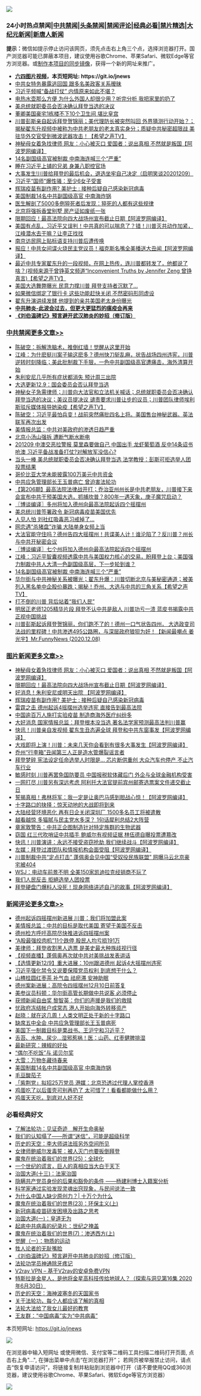 ![](https://raw.githubusercontent.com/fqnews/bnews/master/64photo/fqnews-qr.jpg)

<div id="tt">
<h3>24小时热点禁闻|<a href="#%E4%B8%AD%E5%85%B1%E7%A6%81%E9%97%BB%E6%9B%B4%E5%A4%9A%E6%96%87%E7%AB%A0">中共禁闻</a>|<a href="#%E5%9B%BE%E7%89%87%E6%96%B0%E9%97%BB%E6%9B%B4%E5%A4%9A%E6%96%87%E7%AB%A0">头条禁闻</a>|<a href="#%E6%96%B0%E9%97%BB%E8%AF%84%E8%AE%BA%E6%9B%B4%E5%A4%9A%E6%96%87%E7%AB%A0">禁闻评论|<a href="#%E5%BF%85%E7%9C%8B%E7%BB%8F%E5%85%B8%E5%A5%BD%E6%96%87">经典必看|<a href="/video.md#%E7%A6%81%E7%89%87%E7%B2%BE%E9%80%89">禁片精选</a>|<a href="https://github.com/fqnews/djy/blob/master/gb/nf1351518.md#1">大纪元新闻</a>|<a href="https://github.com/fqnews/ntdtv/blob/master/gb/prog204.md#1">新唐人新闻</a></h3>
<div><b>提示：</b>微信如提示停止访问该网页，须先点击右上角三个点，选择浏览器打开。国产浏览器可能已屏蔽本项目，建议使用谷歌Chrome、苹果Safari、微软Edge等官方浏览器。或<a href="https://github.com/fqnews/bnews/blob/master/%E5%88%B6%E4%BD%9Cgit%E7%A6%81%E9%97%BB%E9%95%9C%E5%83%8F.md">制作本项目的同步镜像</a>，获得一个新的网址来推广。</div>
<ul>
<li><b><a href="http://d1.bdrive.tk/64.mp4" target="_blank">六四图片视频</a>，本页短网址: https://git.io/jnews</b></li>
<li><a href="/cbnews/20201209/1444405.md">中共女特务暴露逃回国 跟多名美政客关系暧昧</a></li>
<li><a href="/comments/20201209/1444555.md">习近平频喊“备战打仗” 内情原来如此不堪？</a></li>
<li><a href="/health/20201209/1444493.md">电热水壶那么方便 为什么外国人却很少用？听完分析 我把家里的扔了</a></li>
<li><a href="/cnnews/20201209/1444412.md">美总统就职委员会否决确认拜登当选的决议</a></li>
<li><a href="/cbnews/20201209/1444417.md">董卿美国豪宅1栋楼不下10个卫生间 堪比皇宫</a></li>
<li><a href="/cbnews/20201209/1444461.md">川普彭斯亲自起诉拜登贺锦丽；美代理防长被突然叫回 外界猜测行动开始？；揭秘翟东升视频中被称为中共老朋友的老太真实身分；质疑中共秘密超限战 美驻华外交官受到微波武器攻击！【希望之声TV】</a></li>
<li><a href="/topimagenews/20201209/1444602.md">神秘母女着急找律师 网友：小心被灭口 爱国者：说出真相 不然就是叛国【阿波罗网编译】</a></li>
<li><a href="/cbnews/20201209/1444603.md">14名副国级高官被制裁 中南海连喊三个“严重”</a></li>
<li><a href="/cnnews/20201209/1444769.md">睡在习近平上铺的兄弟 身兼八职控官场</a></li>
<li><a href="/bannedvideo/20201209/1444701.md">大事发生!川普给拜登的最后机会，退选坐牢自己决定（启明笑谈20201209）</a></li>
<li><a href="/cnnews/20201209/1444770.md">习近平“国师”爆性骚：至少6女子受害</a></li>
<li><a href="/topimagenews/20201209/1444375.md">辉瑞疫苗有副作用? 美护士 : 接种后疑自己感染新冠病毒</a></li>
<li><a href="/comments/20201209/1444711.md">美国制裁14名中共副国级高官 中南海炸锅</a></li>
<li><a href="/health/20201209/1444691.md">医生解剖了5000多例猝死者后发现：猝死的人都有这些规律</a></li>
<li><a href="/baitai/20201209/1444695.md">北京将强拆香堂别墅 房产证如废纸一张</a></li>
<li><a href="/topimagenews/20201209/1444582.md">限期回应！最高法院向四大战场州宣布截止日期【阿波罗网编译】</a></li>
<li><a href="/bannedvideo/20201209/1444578.md">美国有点乱，习近平又误判！中共真的可以喘息了？错！川普灭共动作加紧，江峰潜水去干嘛？让李正找找</a></li>
<li><a href="/cbnews/20201209/1444431.md">南京访民网上贴标语支持川普后遭传唤</a></li>
<li><a href="/cnnews/20201209/1444693.md">报应！中共女间谍火烧民主党议员！福克斯名嘴全美播送大丑闻【阿波罗网编译】</a></li>
<li><a href="/cbnews/20201209/1444407.md">最近中共专家翟东升的一段视频，在网上热传，连川普都转发了，他都说了啥？(视频来源于曾铮英文频道“Inconvenient Truths by Jennifer Zeng 曾铮真言)【希望之声TV】</a></li>
<li><a href="/cnnews/20201209/1444646.md">美国大选舞弊曝光 民意力撑川普 拜登支持者沉默了…</a></li>
<li><a href="/lifebaike/20201209/1444609.md">如果微信绑定了银行卡 这些功能赶快关闭 不然密码形同虚设</a></li>
<li><a href="/comments/20201209/1444465.md">翟东升演讲续发酵 他提到的亲共美国老太身份曝光</a></li>
<li><b><a href="/comments/20200211/1275071.md" target="_blank">中共肺炎-此波会过去，但更大更猛烈的瘟疫会再来</a></b></li>
<li><b><a href="/comments/20200207/1272816.md" target="_blank">《刘伯温碑记》预言避开武汉肺炎的妙招（修订版）</a></b></li>
</ul>
</div>

<div class="catlist">
<h3><a href="/cbnews/" target="_blank">中共禁闻</a><span><a href="/cbnews/" target="_blank" rel="nofollow">更多文章>></a></span></h3>
<ul>
<li><a href="/cbnews/20201210/1444951.md" target="_blank">陈破空：拆解洗脑术，推倒红墙！觉醒从这里开始</a></li>
<li><a href="/cbnews/20201210/1444903.md" target="_blank">江峰：为什麽挺川案子输这麽多？德州快刀斩乱麻，状告战场四州违宪，川普逆转时刻降临；美此批制裁下手狠，一色中共副国级高官遭痛击，海外清算开始</a></li>
<li><a href="/cbnews/20201209/1444820.md" target="_blank">朱利安尼几乎所有症状都消失 预计周三出院</a></li>
<li><a href="/cbnews/20201209/1444819.md" target="_blank">大选更新12.9：国会委员会否认拜登当选</a></li>
<li><a href="/cbnews/20201209/1444802.md" target="_blank">神秘女子急需律师；川普向大法官和立法机关喊话；总统就职委员会否决确认拜登当选的决议；美议员提决议 谴责要求川普让步的议员；川普团队律师埃利斯驳斥媒体报导她染疫【希望之声TV】</a></li>
<li><a href="/cbnews/20201209/1444796.md" target="_blank">陈破空：习近平最怕兵变！战前突然痛批四名上将。美国售台神秘武器。英法联军再次出发</a></li>
<li><a href="/cbnews/20201209/1444781.md" target="_blank">美情报总监：中共对美政府的渗透日趋严重</a></li>
<li><a href="/cbnews/20201209/1444765.md" target="_blank">北京小汤山强拆 遭断气断水断电</a></li>
<li><a href="/cbnews/20201209/1444762.md" target="_blank">201209 中澳交恶拉警报 莫里森要做自己 中国出手 龙虾葡萄酒 反中14条诏书呛澳 习近平备战准备打仗?对解放军没信心?</a></li>
<li><a href="/cbnews/20201209/1444739.md" target="_blank">当头一棒 美总统就职委员会否决确认拜登当选 法学教授：彭斯可拒选举人团投票结果</a></li>
<li><a href="/cbnews/20201209/1444738.md" target="_blank">哥伦比亚大学未能披露100万美元中共资金</a></li>
<li><a href="/cbnews/20201209/1444727.md" target="_blank">中共应急管理部长王玉普病亡 曾迫害法轮功</a></li>
<li><a href="/cbnews/20201209/1444647.md" target="_blank">【第206期】最高法院法律战开打；乔治亚州州长是中共老朋友，川普接下来会宣布中共干预美国大选，抓捕坎普？800年一遇天象，庚子魔咒启动？</a></li>
<li><a href="/cbnews/20201209/1444642.md" target="_blank">〖博谈编译〗多州将加入德州向最高法院起诉四个摇摆州</a></li>
<li><a href="/cbnews/20201209/1444637.md" target="_blank">美总统川普签署政令 新冠病毒疫苗美国优先</a></li>
<li><a href="/cbnews/20201209/1444636.md" target="_blank">人见人怕 刘社红吸毒恶习戒掉了…</a></li>
<li><a href="/cbnews/20201209/1444635.md" target="_blank">网恋遇“杀猪盘”诈骗 大陆单身女频上当</a></li>
<li><a href="/cbnews/20201209/1444634.md" target="_blank">大法官能守住吗？德州告四大摇摆州！共谍美人计！谁沦陷了？反川普？州长与中共开秘密会议</a></li>
<li><a href="/cbnews/20201209/1444630.md" target="_blank">〖博谈编译〗七个州将加入德州向最高法院起诉四个摇摆州</a></li>
<li><a href="/cbnews/20201209/1444620.md" target="_blank">江峰：习近平智囊视频透露中共与美国权力核心的交易，盼拜登上台；美国强力制裁中共人大清一色副国级高层，下一步轮到谁？</a></li>
<li><a href="/cbnews/20201209/1444603.md" target="_blank">14名副国级高官被制裁 中南海连喊三个“严重”</a></li>
<li><a href="/cbnews/20201209/1444592.md" target="_blank">华尔街与中共神秘关系被曝光；翟东升爆：川普切断北京与美秘密通道；被美列入黑名单中企股价暴跌；揭秘！乔州、大选与中共的三角关系【希望之声TV】</a></li>
<li><a href="/cbnews/20201209/1444306.md" target="_blank">打不倒的川普 背后站着“我们人民”</a></li>
<li><a href="/cbnews/20201209/1444561.md" target="_blank">明居正老师1205精华片段  拜登不认中共是敌人  川普功亏一溃  蓝皮书揭露中共 正视中国挑战</a></li>
<li><a href="/cbnews/20201209/1444560.md" target="_blank">川普彭斯起诉拜登贺锦丽，你们跑不了的！德州一口气状告四州， 大选政变司法战的里程碑！中共渗透495公路圈，与深层政府狼狈为奸！【新闻最嘲点 姜光宇】Mr.FunnyNews (2020.12.08)‬</a></li>

</ul>
</div>
<div class="catlist">
<h3><a href="/topimagenews/" target="_blank">图片新闻</a><span><a href="/topimagenews/" target="_blank" rel="nofollow">更多文章>></a></span></h3>
<ul>
<li><a href="/topimagenews/20201209/1444602.md" target="_blank">神秘母女着急找律师 网友：小心被灭口 爱国者：说出真相 不然就是叛国【阿波罗网编译】</a></li>
<li><a href="/topimagenews/20201209/1444582.md" target="_blank">限期回应！最高法院向四大战场州宣布截止日期【阿波罗网编译】</a></li>
<li><a href="/topimagenews/20201209/1444542.md" target="_blank">好消息！朱利安尼或明天出院 【阿波罗网编译】</a></li>
<li><a href="/topimagenews/20201209/1444375.md" target="_blank">辉瑞疫苗有副作用? 美护士 : 接种后疑自己感染新冠病毒</a></li>
<li><a href="/topimagenews/20201209/1444374.md" target="_blank">雷霆之击 德州起诉4摇摆州选举违宪 直接告到最高法院</a></li>
<li><a href="/topimagenews/20201209/1444363.md" target="_blank">中国逾百万人施打实验疫苗 制造商海外医疗纠纷多</a></li>
<li><a href="/topimagenews/20201208/1444195.md" target="_blank">大好消息 国家情报总监：拜登根本没当选 著名法学家预测最高法判川普赢</a></li>
<li><a href="/topimagenews/20201208/1444081.md" target="_blank">快讯！川普亲自发视频 翟东生丑态遍全球 拜登和中共东窗事发【阿波罗网编译】</a></li>
<li><a href="/topimagenews/20201208/1443990.md" target="_blank">大戏即将上演！川普：未来几天你会看到有很多大事发生【阿波罗网编译】</a></li>
<li><a href="/topimagenews/20201208/1443834.md" target="_blank">乔州“行李箱”丑闻第三人正是造水管爆裂谣言者</a></li>
<li><a href="/topimagenews/20201208/1443820.md" target="_blank">拜登梦碎 宪法设定任命选举人时限是&#8230; 芯片断供重创 大众汽车也停产 不止汽车行业</a></li>
<li><a href="/topimagenews/20201208/1443779.md" target="_blank">敏感时刻 川普再罢免国防要员 中国报税软体藏后门 外企与全球金融机构受害</a></li>
<li><a href="/topimagenews/20201208/1443753.md" target="_blank">一网打尽 川普另有深远考虑 阿利托大法官提前宾州邮寄选票案文件递交截止日</a></li>
<li><a href="/topimagenews/20201207/1443560.md" target="_blank">誓揭真相！弗林将军：我一定是让奥巴马感到胆战心惊！【阿波罗网编译】</a></li>
<li><a href="/comments/20201207/1443483.md" target="_blank">十字路口的抉择：惊天动地的大战即将到来</a></li>
<li><a href="/topimagenews/20201207/1443309.md" target="_blank">大陆经营环境恶化 再有日企关闭深圳厂 1500多名员工将被遣散</a></li>
<li><a href="/topimagenews/20201207/1443304.md" target="_blank">越看越惊 多猫腻与民主党水多深？ 1句话犀利总结2大阵营</a></li>
<li><a href="/topimagenews/20201207/1443292.md" target="_blank">章家敦警告：中共正企图制造针对特定族群的生物武器</a></li>
<li><a href="/topimagenews/20201207/1443243.md" target="_blank">窃国 红三代吹哨证中共插手 鲍威尔有视频证据 林伍德自曝投票遭篡改</a></li>
<li><a href="/topimagenews/20201206/1442956.md" target="_blank">快讯！川普演讲：永远不接受盗窃抢劫 我们继续战斗【阿波罗网编译】</a></li>
<li><a href="/topimagenews/20201206/1442867.md" target="_blank">左媒：拜登过渡团队和情报机构会面受阻【阿波罗网编译】</a></li>
<li><a href="/topimagenews/20201206/1442817.md" target="_blank">川普制裁中共“定点打击” 蓬佩奥会见中国“受奴役民族联盟” 网曝马云北京豪宅被404</a></li>
<li><a href="/topimagenews/20201206/1442795.md" target="_blank">WSJ：电动车前景不明 全美150家凯迪拉克经销商不玩了</a></li>
<li><a href="/topimagenews/20201206/1442772.md" target="_blank">我们人民反击 拒絕选举人团投票</a></li>
<li><a href="/topimagenews/20201205/1442568.md" target="_blank">拜登硬盘门爆料人没死！现身网络讲述自己的故事【阿波罗网编译】</a></li>

</ul>
</div>
<div class="catlist">
<h3><a href="/comments/" target="_blank">新闻评论</a><span><a href="/comments/" target="_blank" rel="nofollow">更多文章>></a></span></h3>
<ul>
<li><a href="/comments/20201210/1444955.md" target="_blank">德州起诉四摇摆州新进展 川普：我们将加盟此案</a></li>
<li><a href="/comments/20201210/1444949.md" target="_blank">美情报总监：中共的目标是取代美国 寄望于美国不反击</a></li>
<li><a href="/comments/20201210/1444941.md" target="_blank">德州检方呼吁高院尽快推进诉四摇摆州案</a></li>
<li><a href="/comments/20201210/1444929.md" target="_blank">“A股最强绞肉机”11个跌停 股民人均亏损191万</a></li>
<li><a href="/comments/20201210/1444916.md" target="_blank">美律师：拜登收割黑人选票 是美史最大种族歧视行径</a></li>
<li><a href="/comments/20201210/1444898.md" target="_blank">【视频直播】蓬佩奥再次就中共对美挑战发表讲话</a></li>
<li><a href="/comments/20201210/1444897.md" target="_blank">【选情更新12/9】重大进展：10州跟进德州 起诉4大摇摆州违宪</a></li>
<li><a href="/comments/20201209/1444890.md" target="_blank">习近平强化禁令又说要保障党员权利 到底想干什么？</a></li>
<li><a href="/comments/20201209/1444818.md" target="_blank">山楂桂圆红枣茶 补气血 祛瘀滞 安神助眠</a></li>
<li><a href="/comments/20201209/1444814.md" target="_blank">德州案新进展：高院令四摇摆州12月10日前答复</a></li>
<li><a href="/comments/20201209/1444810.md" target="_blank">美参议员科顿：华尔街高管长期做中共说客 必须停止</a></li>
<li><a href="/comments/20201209/1444809.md" target="_blank">获颁新闻自由奖 黎智英：你们的声援是我们的救赎</a></li>
<li><a href="/comments/20201209/1444808.md" target="_blank">忧政府冻结帐户成常态 港人开始向海外转移资产</a></li>
<li><a href="/comments/20201209/1444799.md" target="_blank">赵晓：就在这几周！人类文明正处于新的十字路口</a></li>
<li><a href="/comments/20201209/1444791.md" target="_blank">缺席五中全会 中共应急管理部长王玉普病死</a></li>
<li><a href="/comments/20201209/1444784.md" target="_blank">美国下一制裁目标是栗战书、王沪宁和习近平？</a></li>
<li><a href="/comments/20201209/1444773.md" target="_blank">舌苔、水肿、尿少&#8230;湿邪惹祸！医：山药、红枣健脾排湿</a></li>
<li><a href="/comments/20201209/1444736.md" target="_blank">最新研究：辣椒的好处</a></li>
<li><a href="/comments/20201209/1444735.md" target="_blank">“偶尔不吃饭”与 诺贝尔奖</a></li>
<li><a href="/comments/20201209/1444734.md" target="_blank">大雪：万物冬藏待春来</a></li>
<li><a href="/comments/20201209/1444711.md" target="_blank">美国制裁14名中共副国级高官 中南海炸锅</a></li>
<li><a href="/comments/20201209/1444710.md" target="_blank">毛豆酸茄子</a></li>
<li><a href="/comments/20201209/1444694.md" target="_blank">「紫荆党」拟招25万党员 港媒：北京恐透过代理人掌控香港</a></li>
<li><a href="/comments/20201209/1444640.md" target="_blank">鸡蛋吃了以后蛋壳可别再扔了 太可惜了！看看都能做什么用？</a></li>
<li><a href="/comments/20201209/1444639.md" target="_blank">鸡蛋天天吃，到底对人好不好</a></li>

</ul>
</div>

<div class="catlist">
<h3>必看经典好文</h3>
<ul>
<li><a href="/comments/20200307/1289968.md" target="_blank">了解法轮功：见证奇迹　解开生命奥秘</a></li>
<li><a href="/sohnews/20161029/607205.md" target="_blank">我们的认知塌了——所谓“迷信”，可能是超级科学</a></li>
<li><a href="/tculture/20121025/73064.md" target="_blank">历史的天空：李大师讲法班另外空间所见</a></li>
<li><a href="/comments/20201123/1435422.md" target="_blank">女律师鲍威尔发毒誓：被人灭门也要扳倒拜登</a></li>
<li><a href="/comments/20181017/1014654.md" target="_blank">魔鬼在统治着我们的世界(25)：全球化</a></li>
<li><a href="/comments/20200621/1348067.md" target="_blank">一个世纪的谎言，巨人的真相应当大白于天下</a></li>
<li><a href="/cbnews/20180319/916654.md" target="_blank">治国大道(十三)：法家治国</a></li>
<li><a href="/comments/20201010/1411228.md" target="_blank">隐瞒共产党员身份的后果和豁免的条件 ——杨建利博士入籍案分析</a></li>
<li><a href="/comments/20200921/1400587.md" target="_blank">科学家通过实验发现灵魂出窍现象，与民间说法一致</a></li>
<li><a href="/ssgc/20200715/1360940.md" target="_blank">为什么中国人缺少原创力？| 十万个为什么</a></li>
<li><a href="/ssgc/20180904/993719.md" target="_blank">魔鬼在统治着我们的世界(23)：环保主义(上)</a></li>
<li><a href="/comments/20200917/1029129.md" target="_blank">新冠病毒疫苗研发困境及出路之思考</a></li>
<li><a href="/cbnews/20180307/911097.md" target="_blank">治国大道(一)：皇道无为</a></li>
<li><a href="/comments/20200702/1354076.md" target="_blank">起底中共病毒的纪录片：世纪之掩盖</a></li>
<li><a href="/topimagenews/20180527/948369.md" target="_blank">魔鬼在统治着我们的世界(7)：渗透西方(上)</a></li>
<li><a href="/comments/20200810/1377609.md" target="_blank">觉醒（一）：物质的运动</a></li>
<li><a href="/comments/20200606/783250.md" target="_blank">牲人论者的无耻嘴脸</a></li>
<li><a href="/comments/20200207/1272816.md" target="_blank">《刘伯温碑记》预言避开中共肺炎的妙招（修订版）</a></li>
<li><a href="/health/20170626/780263.md" target="_blank">法轮功学员神通除牙疼记</a></li>
<li><a href="/comments/20200112/1257608.md" target="_blank">V2ray VPN &#8211; 基于V2ray的安卓免费VPN</a></li>
<li><a href="/comments/20200712/1359460.md" target="_blank">特斯拉是金星人，是他将金星高科技传给地球人？（探索与洞见第16集 2020年6月30日）</a></li>
<li><a href="/tculture/xiulian/20170318/732480.md" target="_blank">历史的天空：海神波塞冬的天国家书</a></li>
<li><a href="/topimagenews/20161125/619230.md" target="_blank">关于法轮功，每个人都应该了解的真相</a></li>
<li><a href="/cbnews/20200516/1329218.md" target="_blank">法轮大法给了我女儿最好的教育</a></li>
<li><a href="/comments/20200318/1295755.md" target="_blank">王友群：“中国病毒”实为“中共病毒”</a></li>

</ul>
</div>

本页短网址: https://git.io/jnews

![](https://raw.githubusercontent.com/fqnews/bnews/master/64photo/fqnews-qr.jpg)

在浏览器中输入短网址 或使用微信、支付宝等二维码工具扫描二维码打开页面, 点击右上角"...", 在弹出菜单中点击“在浏览器打开”； 若网页被举报禁止访问，请点击“恢复申请访问”，将链接复制并粘贴到浏览器中打开（请不要使用QQ或360浏览器，建议使用谷歌Chrome、苹果Safari、微软Edge等官方浏览器）

![](https://raw.githubusercontent.com/fqnews/bnews/master/64photo/wx.jpg)